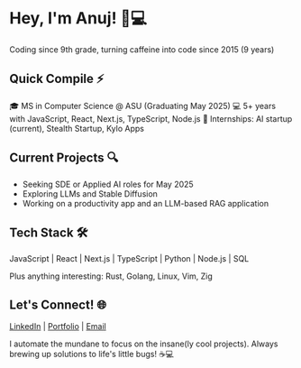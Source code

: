 # Hey, I'm Anuj! 👋💻

Coding since 9th grade, turning caffeine into code since 2015 (9 years)

## Quick Compile ⚡

🎓 MS in Computer Science @ ASU (Graduating May 2025)
💻 5+ years with JavaScript, React, Next.js, TypeScript, Node.js
🚀 Internships: AI startup (current), Stealth Startup, Kylo Apps

## Current Projects 🔍

- Seeking SDE or Applied AI roles for May 2025
- Exploring LLMs and Stable Diffusion
- Working on a productivity app and an LLM-based RAG application

## Tech Stack 🛠️

JavaScript | React | Next.js | TypeScript | Python | Node.js | SQL

Plus anything interesting: Rust, Golang, Linux, Vim, Zig

## Let's Connect! 🌐

[LinkedIn](https://www.linkedin.com/in/thejoshi) | [Portfolio](https://anujjoshi.me/) | [Email](mailto:ajosh104@asu.edu)

I automate the mundane to focus on the insane(ly cool projects).
Always brewing up solutions to life's little bugs! ☕💻
